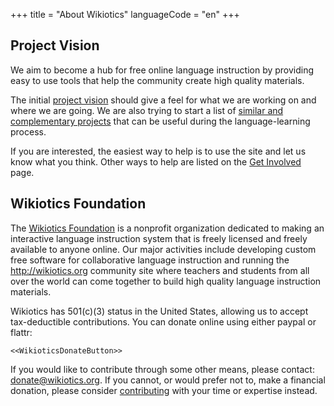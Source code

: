 +++
title = "About Wikiotics"
languageCode = "en"
+++

## Project Vision

We aim to become a hub for free online language instruction by providing
easy to use tools that help the community create high quality materials.

The initial [project vision](/en/project_vision) should give a feel for
what we are working on and where we are going. We are also trying to
start a list of [similar and complementary projects](/en/Links) that can
be useful during the language-learning process.

If you are interested, the easiest way to help is to use the site and
let us know what you think. Other ways to help are listed on the [Get
Involved](/en/Get_involved) page.

## Wikiotics Foundation

The [Wikiotics Foundation](/en/Wikiotics_Foundation) is a nonprofit
organization dedicated to making an interactive language instruction
system that is freely licensed and freely available to anyone online.
Our major activities include developing custom free software for
collaborative language instruction and running the
<http://wikiotics.org> community site where teachers and students from
all over the world can come together to build high quality language
instruction materials.

Wikiotics has 501(c)(3) status in the United States, allowing us to
accept tax-deductible contributions. You can donate online using either
paypal or flattr:

`<<WikioticsDonateButton>>`

If you would like to contribute through some other means, please
contact: donate@wikiotics.org. If you cannot, or would prefer not to,
make a financial donation, please consider
[contributing](/en/Contribute) with your time or expertise instead.
